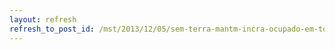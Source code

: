 ```yaml
---
layout: refresh
refresh_to_post_id: /mst/2013/12/05/sem-terra-mantm-incra-ocupado-em-to-e-pedem-reunio-com-superintendente
---
```

